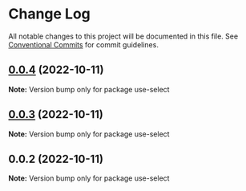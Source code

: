 # Change Log

All notable changes to this project will be documented in this file.
See [Conventional Commits](https://conventionalcommits.org) for commit guidelines.

## [0.0.4](https://github.com/qinglongs/react-components/compare/use-select@0.0.3...use-select@0.0.4) (2022-10-11)

**Note:** Version bump only for package use-select





## [0.0.3](https://github.com/qinglongs/react-hooks/compare/use-select@0.0.2...use-select@0.0.3) (2022-10-11)

**Note:** Version bump only for package use-select






## 0.0.2 (2022-10-11)

**Note:** Version bump only for package use-select
